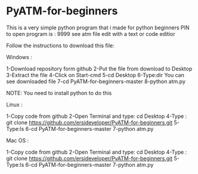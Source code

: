 # PyATM-for-beginners
This is a very simple python program that i made for python beginners
PIN to open program is : 9999 see atm file edit with a text or code editior

Follow the instructions to download this file:


Windows :

1-Download repository form github 
2-Put the file from download to Desktop
3-Extract the file
4-Click on Start-cmd
5-cd Desktop
6-Type:dir  You can see downloaded file
7-cd PyATM-for-beginners-master
8-python atm.py
  
  
NOTE: You need to install python to do this


Linux :

1-Copy code from github
2-Open Terminal and type: cd Desktop
4-Type : git clone https://github.com/ersideveloper/PyATM-for-beginners.git
5-Type:ls
6-cd PyATM-for-beginners-master
7-python atm.py
  
  
Mac OS :

1-Copy code from github
2-Open Terminal and type: cd Desktop
4-Type : git clone https://github.com/ersideveloper/PyATM-for-beginners.git
5-Type:ls
6-cd PyATM-for-beginners-master
7-python atm.py
